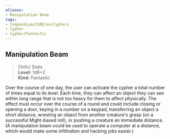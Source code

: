 ```yaml
---
aliases:
- Manipulation Beam
tags:
- Compendium/CSRD/en/Cyphers
- Cypher
- Cypher/Fantastic
---
```


  
## Manipulation Beam  
>[!info] Stats  
> **Level:** 1d6+2  
> **Kind:** Fantastic
  
Over the course of one day, the user can activate the cypher a total number of times equal to its level. Each time, they can affect an object they can see within long range that is not too heavy for them to affect physically. The effect must occur over the course of a round and could include closing or opening a door, keying in a number on a keypad, transferring an object a short distance, wresting an object from another creature's grasp (on a successful Might-based roll), or pushing a creature an immediate distance. (A manipulation beam could be used to operate a computer at a distance, which would make some infiltration and hacking jobs easier.)
